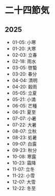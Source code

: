# 二十四節気

## 2025
- 01-05: 小寒
- 01-20: 大寒
- 02-03: 立春
- 02-18: 雨水
- 03-05: 啓蟄
- 03-20: 春分
- 04-04: 清明
- 04-20: 穀雨
- 05-05: 立夏
- 05-21: 小満
- 06-05: 芒種
- 06-21: 夏至
- 07-07: 小暑
- 07-22: 大暑
- 08-07: 立秋
- 08-23: 処暑
- 09-07: 白露
- 09-23: 秋分
- 10-08: 寒露
- 10-23: 霜降
- 11-07: 立冬
- 11-22: 小雪
- 12-07: 大雪
- 12-22: 冬至
